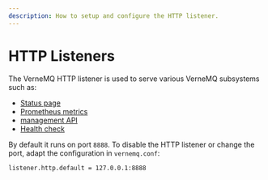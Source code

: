 ```yaml
---
description: How to setup and configure the HTTP listener.
---
```


# HTTP Listeners

The VerneMQ HTTP listener is used to serve various VerneMQ subsystems such as:

- [Status page](../monitoring/status.md)
- [Prometheus metrics](../monitoring/prometheus.md)
- [management API](../administration/http-administration.md)
- [Health check](../monitoring/health-check.md)

By default it runs on port `8888`. To disable the HTTP listener or change the
port, adapt the configuration in `vernemq.conf`:

```text
listener.http.default = 127.0.0.1:8888
```


